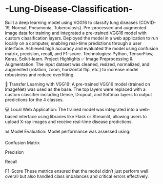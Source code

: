 # -Lung-Disease-Classification-
  Built a deep learning model using VGG16 to classify lung diseases (COVID-19, Normal, Pneumonia, Tuberculosis).
  Pre-processed and augmented image data for training and integrated a pre-trained VGG16 model with custom classification layers.
  Deployed the model in a web application to run locally on a computer, enabling real-time predictions through a user interface.
  Achieved high accuracy and evaluated the model using confusion matrix, precision, recall, and F1-score.
  Technologies: Python, TensorFlow, Keras, Scikit-learn.
  Project Highlights
✅ Image Preprocessing & Augmentation: The input dataset was cleaned, resized, normalized, and augmented (rotation, zoom, horizontal flip, etc.) to increase model robustness and reduce overfitting.

🧠 Transfer Learning with VGG16: A pre-trained VGG16 model (trained on ImageNet) was used as the base. The top layers were replaced with a custom classifier including Dense, Dropout, and Softmax layers to output predictions for the 4 classes.

💻 Local Web Application: The trained model was integrated into a web-based interface using libraries like Flask or Streamlit, allowing users to upload X-ray images and receive real-time disease predictions.

📊 Model Evaluation: Model performance was assessed using:

Confusion Matrix

Precision

Recall

F1-Score
These metrics ensured that the model didn’t just perform well overall but also handled class imbalances and critical errors effectively.


